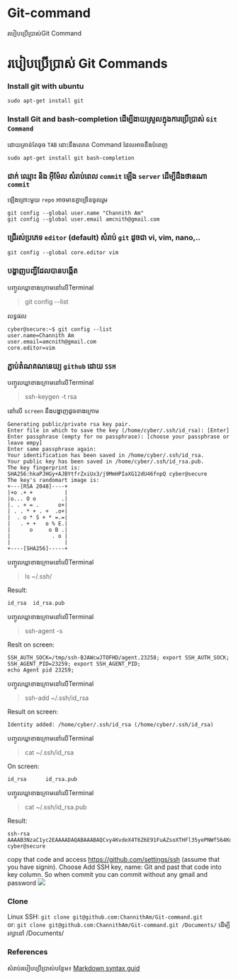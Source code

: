 # Git-command
របៀបប្រើប្រាស់Git Command
# របៀបប្រើប្រាស់ Git Commands
### Install git with ubuntu
```
sudo apt-get install git
```

### Install Git and bash-completion ដើម្បីងាយស្រួលក្នុងការប្រើប្រាស់ `​Git Command`​
ដោយគ្រាន់តែចុច `TAB`​ នោះនឹងលោត Command ដែលអាចនឹងបំពេញ
```
sudo apt-get install git bash-completion
```

### ដាក់ ឈ្មោះ និង អុីម៉ែល សំរាប់ពេល `commit`​ ឡើង​ `server` ដើម្បីដឹងថានណា `commit` 
ឡើងព្រោះមួយ `repo`​ អាចមានគ្នាច្រើនចូលរួម
```
git config --global user.name "Channith Am"
git config --global user.email amcnith@gmail.com
```

### ជ្រើរស់ប្រភេទ `editor`​​​ (default) សំរាប់ `git` ដូចជា vi, vim, nano,..
```
git config --global core.editor vim
```
### បង្ហាញបញ្ជីដែលបានបង្កើត
បញ្ចូលឃ្លាខាងក្រោមនៅលើTerminal
>git config --list

លទ្ធផល
```
cyber@secure:~$ git config --list
user.name=Channith Am
user.email=amcnith@gmail.com
core.editor=vim
```
### ភ្ជាប់តំណគណនេយ្យ `github` ដោយ `SSH`
បញ្ចូលឃ្លាខាងក្រោមនៅលើTerminal
>ssh-keygen -t rsa

នៅលើ `screen` នឹងបង្ហាញដូចខាងក្រោម
```
Generating public/private rsa key pair.
Enter file in which to save the key (/home/cyber/.ssh/id_rsa): [Enter] 
Enter passphrase (empty for no passphrase): [choose your passphrase or leave empy]
Enter same passphrase again: 
Your identification has been saved in /home/cyber/.ssh/id_rsa.
Your public key has been saved in /home/cyber/.ssh/id_rsa.pub.
The key fingerprint is:
SHA256:hkaPJHGy+AJBYtfrZxiUx3/j9MmHPIaXG12dU46fnpQ cyber@secure
The key's randomart image is:
+---[RSA 2048]----+
|+o .+ +          |
|o... O o        .|
|. . + = .      o+|
| . . * + . +  .o+|
|  . o * S + * =.=|
|   . + +   o % E.|
|      o     o B .|
|             . o |
|                 |
+----[SHA256]-----+

```
បញ្ចូលឃ្លាខាងក្រោមនៅលើTerminal
>ls ~/.ssh/

Result:
```
id_rsa  id_rsa.pub
```
បញ្ចូលឃ្លាខាងក្រោមនៅលើTerminal
>ssh-agent -s

Reslt on screen:
```
SSH_AUTH_SOCK=/tmp/ssh-BJAWcwJTOFHD/agent.23258; export SSH_AUTH_SOCK;
SSH_AGENT_PID=23259; export SSH_AGENT_PID;
echo Agent pid 23259;
```
បញ្ចូលឃ្លាខាងក្រោមនៅលើTerminal
>ssh-add ~/.ssh/id_rsa

Result on screen:
```
Identity added: /home/cyber/.ssh/id_rsa (/home/cyber/.ssh/id_rsa)
```
បញ្ចូលឃ្លាខាងក្រោមនៅលើTerminal
>cat ~/.ssh/id_rsa

On screen:
```
id_rsa      id_rsa.pub
```
បញ្ចូលឃ្លាខាងក្រោមនៅលើTerminal
>cat ~/.ssh/id_rsa.pub

Result:
```
ssh-rsa AAAAB3NzaC1yc2EAAAADAQABAAABAQCvy4KvdeX4T6Z6E91FuAZsoXTHFl35yePNWfS64KdUASCY6a0b24bShbog4S9VQtS6vAfxEG4miFs3rA+xsYhxlJMHZtXnX+ofypqmmDnCxcXJoiI0+QpOvZgLjWpxMY2LMQA+4J1KBk8I7D72pGgkVWGM6f5nHNYLoqW5Zyk74flzfIBKhFWQOiVprpB7yP6pWfayyRiXOUDNblodzpUqnK02jmaZH4QFnCPz1bdzfHUuVu7hoBj7e9kg8+2A+MRfR6Kjup6gleDy3ag3divB7hOvdSJIvArhDwBP5Jq3MnxW7M4j14ewtyUO+Q2Ka5MVYfzGCGHgmk/ZiTn7wNlr cyber@secure

```

copy that code and access https://github.com/settings/ssh (assume that you have
signin). Choose Add SSH key, name: Git and past that code into key column.
So when commit you can commit without any gmail and password
<img src="https://camo.githubusercontent.com/c35e7a87819596bebc9e28e8d16c654af2c28df7/687474703a2f2f692e696d6775722e636f6d2f7a757861765a352e706e67">


### Clone
Linux
SSH: `git clone git@github.com:ChannithAm/Git-command.git`<br/>
or:  `git clone git@github.com:ChannithAm/Git-command.git /Documents/`
ដើម្បីរក្សានៅ /Documents/
### References
សំរាប់របៀបប្រើប្រាស់បន្ថែម៖
[Markdown syntax guid](https://confluence.atlassian.com/bitbucketserver/markdown-syntax-guide-776639995.html)
